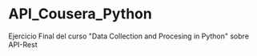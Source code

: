 # API_Cousera_Python
Ejercicio Final del curso "Data Collection and Procesing in Python" sobre API-Rest
